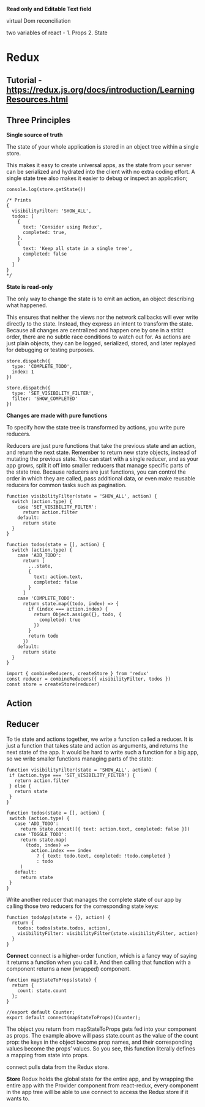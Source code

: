 **Read only and Editable Text field**

virtual Dom reconciliation

two variables of react - 1. Props 2. State


# Redux

## Tutorial - https://redux.js.org/docs/introduction/LearningResources.html

## Three Principles

**Single source of truth**

The state of your whole application is stored in an object tree within a single store.

This makes it easy to create universal apps, as the state from your server can be serialized and hydrated into the client with no extra coding effort. A single state tree also makes it easier to debug or inspect an application;

```
console.log(store.getState())

/* Prints
{
  visibilityFilter: 'SHOW_ALL',
  todos: [
    {
      text: 'Consider using Redux',
      completed: true,
    },
    {
      text: 'Keep all state in a single tree',
      completed: false
    }
  ]
}
*/
```
**State is read-only**

The only way to change the state is to emit an action, an object describing what happened.

This ensures that neither the views nor the network callbacks will ever write directly to the state. Instead, they express an intent to transform the state. Because all changes are centralized and happen one by one in a strict order, there are no subtle race conditions to watch out for. As actions are just plain objects, they can be logged, serialized, stored, and later replayed for debugging or testing purposes.

```
store.dispatch({
  type: 'COMPLETE_TODO',
  index: 1
})

store.dispatch({
  type: 'SET_VISIBILITY_FILTER',
  filter: 'SHOW_COMPLETED'
})
```

**Changes are made with pure functions**

To specify how the state tree is transformed by actions, you write pure reducers.

Reducers are just pure functions that take the previous state and an action, and return the next state. Remember to return new state objects, instead of mutating the previous state. You can start with a single reducer, and as your app grows, split it off into smaller reducers that manage specific parts of the state tree. Because reducers are just functions, you can control the order in which they are called, pass additional data, or even make reusable reducers for common tasks such as pagination.

```
function visibilityFilter(state = 'SHOW_ALL', action) {
  switch (action.type) {
    case 'SET_VISIBILITY_FILTER':
      return action.filter
    default:
      return state
  }
}

function todos(state = [], action) {
  switch (action.type) {
    case 'ADD_TODO':
      return [
        ...state,
        {
          text: action.text,
          completed: false
        }
      ]
    case 'COMPLETE_TODO':
      return state.map((todo, index) => {
        if (index === action.index) {
          return Object.assign({}, todo, {
            completed: true
          })
        }
        return todo
      })
    default:
      return state
  }
}

import { combineReducers, createStore } from 'redux'
const reducer = combineReducers({ visibilityFilter, todos })
const store = createStore(reducer)
```

## Action

## Reducer
 To tie state and actions together, we write a function called a reducer. It is just a function that takes state and action as arguments, and returns the next state of the app. It would be hard to write such a function for a big app, so we write smaller functions managing parts of the state:
 
 ```
 function visibilityFilter(state = 'SHOW_ALL', action) {
  if (action.type === 'SET_VISIBILITY_FILTER') {
    return action.filter
  } else {
    return state
  }
}

function todos(state = [], action) {
  switch (action.type) {
    case 'ADD_TODO':
      return state.concat([{ text: action.text, completed: false }])
    case 'TOGGLE_TODO':
      return state.map(
        (todo, index) =>
          action.index === index
            ? { text: todo.text, completed: !todo.completed }
            : todo
      )
    default:
      return state
  }
}
```

Write another reducer that manages the complete state of our app by calling those two reducers for the corresponding state keys:

```
function todoApp(state = {}, action) {
  return {
    todos: todos(state.todos, action),
    visibilityFilter: visibilityFilter(state.visibilityFilter, action)
  }
}
```
**Connect**
connect is a higher-order function, which is a fancy way of saying it returns a function when you call it. And then calling that function with a component returns a new (wrapped) component.

```
function mapStateToProps(state) {
  return {
    count: state.count
  };
}

//export default Counter;
export default connect(mapStateToProps)(Counter);
```

The object you return from mapStateToProps gets fed into your component as props. The example above will pass state.count as the value of the count prop: the keys in the object become prop names, and their corresponding values become the props’ values. So you see, this function literally defines a mapping from state into props.

connect pulls data from the Redux store.

**Store**
Redux holds the global state for the entire app, and by wrapping the entire app with the Provider component from react-redux, every component in the app tree will be able to use connect to access the Redux store if it wants to.
